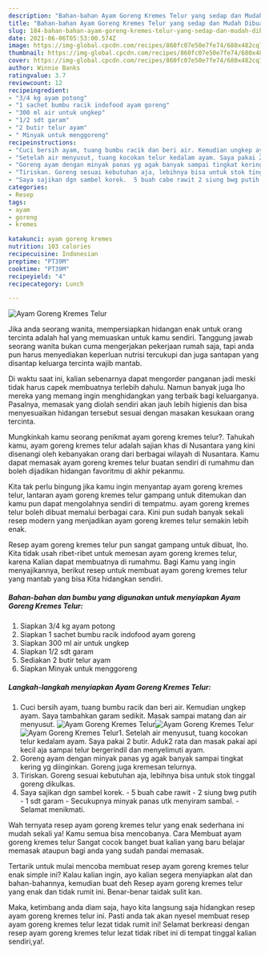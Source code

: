 ```yaml
---
description: "Bahan-bahan Ayam Goreng Kremes Telur yang sedap dan Mudah Dibuat"
title: "Bahan-bahan Ayam Goreng Kremes Telur yang sedap dan Mudah Dibuat"
slug: 184-bahan-bahan-ayam-goreng-kremes-telur-yang-sedap-dan-mudah-dibuat
date: 2021-06-06T05:53:00.574Z
image: https://img-global.cpcdn.com/recipes/860fc07e50e7fe74/680x482cq70/ayam-goreng-kremes-telur-foto-resep-utama.jpg
thumbnail: https://img-global.cpcdn.com/recipes/860fc07e50e7fe74/680x482cq70/ayam-goreng-kremes-telur-foto-resep-utama.jpg
cover: https://img-global.cpcdn.com/recipes/860fc07e50e7fe74/680x482cq70/ayam-goreng-kremes-telur-foto-resep-utama.jpg
author: Winnie Banks
ratingvalue: 3.7
reviewcount: 12
recipeingredient:
- "3/4 kg ayam potong"
- "1 sachet bumbu racik indofood ayam goreng"
- "300 ml air untuk ungkep"
- "1/2 sdt garam"
- "2 butir telur ayam"
- " Minyak untuk menggoreng"
recipeinstructions:
- "Cuci bersih ayam, tuang bumbu racik dan beri air. Kemudian ungkep ayam. Saya tambahkan garam sedikit. Masak sampai matang dan air menyusut."
- "Setelah air menyusut, tuang kocokan telur kedalam ayam. Saya pakai 2 butir. Aduk2 rata dan masak pakai api kecil aja sampai telur bergerindil dan menyelimuti ayam."
- "Goreng ayam dengan minyak panas yg agak banyak sampai tingkat kering yg diinginkan. Goreng juga kremesan telurnya."
- "Tiriskan. Goreng sesuai kebutuhan aja, lebihnya bisa untuk stok tinggal goreng dikulkas."
- "Saya sajikan dgn sambel korek.  5 buah cabe rawit 2 siung bwg putih 1 sdt garam Secukupnya minyak panas utk menyiram sambal.  Selamat menikmati."
categories:
- Resep
tags:
- ayam
- goreng
- kremes

katakunci: ayam goreng kremes 
nutrition: 103 calories
recipecuisine: Indonesian
preptime: "PT39M"
cooktime: "PT39M"
recipeyield: "4"
recipecategory: Lunch

---
```



![Ayam Goreng Kremes Telur](https://img-global.cpcdn.com/recipes/860fc07e50e7fe74/680x482cq70/ayam-goreng-kremes-telur-foto-resep-utama.jpg)

Jika anda seorang wanita, mempersiapkan hidangan enak untuk orang tercinta adalah hal yang memuaskan untuk kamu sendiri. Tanggung jawab seorang  wanita bukan cuma mengerjakan pekerjaan rumah saja, tapi anda pun harus menyediakan keperluan nutrisi tercukupi dan juga santapan yang disantap keluarga tercinta wajib mantab.

Di waktu  saat ini, kalian sebenarnya dapat mengorder panganan jadi meski tidak harus capek membuatnya terlebih dahulu. Namun banyak juga lho mereka yang memang ingin menghidangkan yang terbaik bagi keluarganya. Pasalnya, memasak yang diolah sendiri akan jauh lebih higienis dan bisa menyesuaikan hidangan tersebut sesuai dengan masakan kesukaan orang tercinta. 



Mungkinkah kamu seorang penikmat ayam goreng kremes telur?. Tahukah kamu, ayam goreng kremes telur adalah sajian khas di Nusantara yang kini disenangi oleh kebanyakan orang dari berbagai wilayah di Nusantara. Kamu dapat memasak ayam goreng kremes telur buatan sendiri di rumahmu dan boleh dijadikan hidangan favoritmu di akhir pekanmu.

Kita tak perlu bingung jika kamu ingin menyantap ayam goreng kremes telur, lantaran ayam goreng kremes telur gampang untuk ditemukan dan kamu pun dapat mengolahnya sendiri di tempatmu. ayam goreng kremes telur boleh dibuat memalui berbagai cara. Kini pun sudah banyak sekali resep modern yang menjadikan ayam goreng kremes telur semakin lebih enak.

Resep ayam goreng kremes telur pun sangat gampang untuk dibuat, lho. Kita tidak usah ribet-ribet untuk memesan ayam goreng kremes telur, karena Kalian dapat membuatnya di rumahmu. Bagi Kamu yang ingin menyajikannya, berikut resep untuk membuat ayam goreng kremes telur yang mantab yang bisa Kita hidangkan sendiri.

<!--inarticleads1-->

##### Bahan-bahan dan bumbu yang digunakan untuk menyiapkan Ayam Goreng Kremes Telur:

1. Siapkan 3/4 kg ayam potong
1. Siapkan 1 sachet bumbu racik indofood ayam goreng
1. Siapkan 300 ml air untuk ungkep
1. Siapkan 1/2 sdt garam
1. Sediakan 2 butir telur ayam
1. Siapkan  Minyak untuk menggoreng




<!--inarticleads2-->

##### Langkah-langkah menyiapkan Ayam Goreng Kremes Telur:

1. Cuci bersih ayam, tuang bumbu racik dan beri air. Kemudian ungkep ayam. Saya tambahkan garam sedikit. Masak sampai matang dan air menyusut.
<img src="https://img-global.cpcdn.com/steps/e68af6a404215f7f/160x128cq70/ayam-goreng-kremes-telur-langkah-memasak-1-foto.jpg" alt="Ayam Goreng Kremes Telur"><img src="https://img-global.cpcdn.com/steps/18ace4adc789508f/160x128cq70/ayam-goreng-kremes-telur-langkah-memasak-1-foto.jpg" alt="Ayam Goreng Kremes Telur"><img src="https://img-global.cpcdn.com/steps/999a5b28d27f36ec/160x128cq70/ayam-goreng-kremes-telur-langkah-memasak-1-foto.jpg" alt="Ayam Goreng Kremes Telur">1. Setelah air menyusut, tuang kocokan telur kedalam ayam. Saya pakai 2 butir. Aduk2 rata dan masak pakai api kecil aja sampai telur bergerindil dan menyelimuti ayam.
1. Goreng ayam dengan minyak panas yg agak banyak sampai tingkat kering yg diinginkan. Goreng juga kremesan telurnya.
1. Tiriskan. Goreng sesuai kebutuhan aja, lebihnya bisa untuk stok tinggal goreng dikulkas.
1. Saya sajikan dgn sambel korek.  - 5 buah cabe rawit - 2 siung bwg putih - 1 sdt garam - Secukupnya minyak panas utk menyiram sambal.  - Selamat menikmati.




Wah ternyata resep ayam goreng kremes telur yang enak sederhana ini mudah sekali ya! Kamu semua bisa mencobanya. Cara Membuat ayam goreng kremes telur Sangat cocok banget buat kalian yang baru belajar memasak ataupun bagi anda yang sudah pandai memasak.

Tertarik untuk mulai mencoba membuat resep ayam goreng kremes telur enak simple ini? Kalau kalian ingin, ayo kalian segera menyiapkan alat dan bahan-bahannya, kemudian buat deh Resep ayam goreng kremes telur yang enak dan tidak rumit ini. Benar-benar taidak sulit kan. 

Maka, ketimbang anda diam saja, hayo kita langsung saja hidangkan resep ayam goreng kremes telur ini. Pasti anda tak akan nyesel membuat resep ayam goreng kremes telur lezat tidak rumit ini! Selamat berkreasi dengan resep ayam goreng kremes telur lezat tidak ribet ini di tempat tinggal kalian sendiri,ya!.


